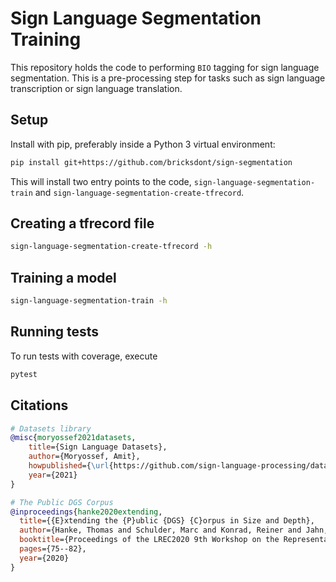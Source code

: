 # Sign Language Segmentation Training

This repository holds the code to performing `BIO` tagging for sign language segmentation.
This is a pre-processing step for tasks such as sign language transcription or sign language translation.

## Setup

Install with pip, preferably inside a Python 3 virtual environment:

```bash
pip install git+https://github.com/bricksdont/sign-segmentation
```

This will install two entry points to the code, `sign-language-segmentation-train` and
`sign-language-segmentation-create-tfrecord`.


## Creating a tfrecord file

```bash
sign-language-segmentation-create-tfrecord -h
```

## Training a model

```bash
sign-language-segmentation-train -h
```

## Running tests

To run tests with coverage, execute

```bash
pytest
```

## Citations

```bibtex
# Datasets library
@misc{moryossef2021datasets, 
    title={Sign Language Datasets},
    author={Moryossef, Amit},
    howpublished={\url{https://github.com/sign-language-processing/datasets}},
    year={2021}
}

# The Public DGS Corpus
@inproceedings{hanke2020extending,
  title={{E}xtending the {P}ublic {DGS} {C}orpus in Size and Depth},
  author={Hanke, Thomas and Schulder, Marc and Konrad, Reiner and Jahn, Elena},
  booktitle={Proceedings of the LREC2020 9th Workshop on the Representation and Processing of Sign Languages: Sign Language Resources in the Service of the Language Community, Technological Challenges and Application Perspectives},
  pages={75--82},
  year={2020}
}
```
